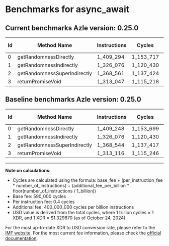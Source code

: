 # Benchmarks for async_await

## Current benchmarks Azle version: 0.25.0

| Id  | Method Name                  | Instructions | Cycles    | USD           | USD/Million Calls | Change                         |
| --- | ---------------------------- | ------------ | --------- | ------------- | ----------------- | ------------------------------ |
| 0   | getRandomnessDirectly        | 1_409_294    | 1_153_717 | $0.0000015341 | $1.5341           | <font color="red">+46</font>   |
| 1   | getRandomnessIndirectly      | 1_326_076    | 1_120_430 | $0.0000014898 | $1.4898           | <font color="red">0</font>     |
| 2   | getRandomnessSuperIndirectly | 1_368_561    | 1_137_424 | $0.0000015124 | $1.5124           | <font color="red">+17</font>   |
| 3   | returnPromiseVoid            | 1_313_047    | 1_115_218 | $0.0000014829 | $1.4829           | <font color="green">-69</font> |

## Baseline benchmarks Azle version: 0.25.0

| Id  | Method Name                  | Instructions | Cycles    | USD           | USD/Million Calls |
| --- | ---------------------------- | ------------ | --------- | ------------- | ----------------- |
| 0   | getRandomnessDirectly        | 1_409_248    | 1_153_699 | $0.0000015340 | $1.5340           |
| 1   | getRandomnessIndirectly      | 1_326_076    | 1_120_430 | $0.0000014898 | $1.4898           |
| 2   | getRandomnessSuperIndirectly | 1_368_544    | 1_137_417 | $0.0000015124 | $1.5124           |
| 3   | returnPromiseVoid            | 1_313_116    | 1_115_246 | $0.0000014829 | $1.4829           |

---

**Note on calculations:**

-   Cycles are calculated using the formula: base_fee + (per_instruction_fee \* number_of_instructions) + (additional_fee_per_billion \* floor(number_of_instructions / 1_billion))
-   Base fee: 590_000 cycles
-   Per instruction fee: 0.4 cycles
-   Additional fee: 400_000_000 cycles per billion instructions
-   USD value is derived from the total cycles, where 1 trillion cycles = 1 XDR, and 1 XDR = $1.329670 (as of October 24, 2024)

For the most up-to-date XDR to USD conversion rate, please refer to the [IMF website](https://www.imf.org/external/np/fin/data/rms_sdrv.aspx).
For the most current fee information, please check the [official documentation](https://internetcomputer.org/docs/current/developer-docs/gas-cost#execution).
